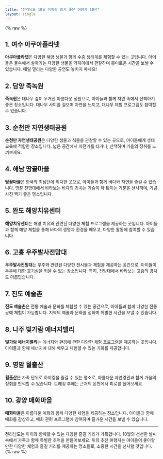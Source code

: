```yaml
---
title: "전라남도 10월 아이랑 놀기 좋은 여행지 10선"
layout: single
---
```

{% raw %}


## 1. 여수 아쿠아플라넷
**아쿠아플라넷**은 다양한 해양 생물과 함께 수중 생태계를 체험할 수 있는 곳입니다. 아이들은 물속에서 살아가는 다양한 생물을 가까이에서 관찰하며 흥미로운 시간을 보낼 수 있습니다. 매일 열리는 다양한 공연도 놓치지 마세요!

## 2. 담양 죽녹원
**죽녹원**은 대나무 숲이 우거진 아름다운 정원으로, 아이들과 함께 자연 속에서 산책하기 좋은 장소입니다. 대나무 사이를 걸으며 자연을 느끼고, 대나무 체험 프로그램도 참여할 수 있습니다.

## 3. 순천만 자연생태공원
**순천만 자연생태공원**은 다양한 생물과 식물을 관찰할 수 있는 곳으로, 아이들에게 생태 교육에 적합한 장소입니다. 넓은 공간에서 자전거를 타거나, 산책하며 가을의 정취를 느껴보세요.

## 4. 해남 땅끝마을
**땅끝마을**은 한국의 최남단에 위치한 곳으로, 아이들과 함께 바다와 자연을 즐길 수 있습니다. 땅끝 전망대에서 바라보는 바다의 경치는 가슴이 탁 트이는 기분을 선사하며, 기념사진 찍기 좋은 명소입니다.

## 5. 완도 해양치유센터
**해양치유센터**는 해양 치유와 관련된 다양한 체험 프로그램을 제공하는 곳입니다. 아이들과 함께 해양 체험을 통해 바다의 생명과 환경을 배우고, 다양한 활동에 참여할 수 있습니다.

## 6. 고흥 우주발사전망대
**우주발사전망대**는 우주와 관련된 다양한 전시물과 체험을 제공하는 공간으로, 아이들이 우주에 대한 호기심을 키울 수 있는 장소입니다. 특히, 전망대에서 바라보는 고흥의 경치도 아름답습니다.

## 7. 진도 예술촌
**진도 예술촌**은 전통 예술과 문화를 체험할 수 있는 공간으로, 아이들과 함께 다양한 전통 공예 체험이 가능합니다. 지역의 예술과 문화를 접하며 특별한 시간을 보낼 수 있습니다.

## 8. 나주 빛가람 에너지밸리
**빛가람 에너지밸리**는 에너지와 환경에 관한 다양한 체험 프로그램을 제공하는 곳입니다. 아이들과 함께 에너지에 대해 배우고 체험할 수 있는 기회를 제공합니다.

## 9. 영암 월출산
**월출산**은 가족 단위로 하이킹을 즐길 수 있는 명소로, 아름다운 자연경관과 함께 가을의 정취를 만끽할 수 있습니다. 트레킹 후에는 근처의 온천에서 피로를 풀어보세요.

## 10. 광양 매화마을
**매화마을**은 아름다운 매화와 함께 다양한 체험을 제공하는 장소입니다. 아이들과 함께 매화를 감상하고, 매화 관련 프로그램에 참여하며 즐거운 시간을 보낼 수 있습니다.

---

전라남도는 아이와 함께할 수 있는 다양한 즐길 거리가 가득합니다. 10월의 선선한 날씨 속에서 가족과 함께 특별한 추억을 만들어보세요. 위의 추천 여행지는 아이들이 좋아할 만한 다양한 체험과 즐길 거리를 제공하는 명소들로, 소중한 시간을 선사할 것입니다.
{% raw %}